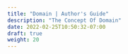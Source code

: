 ```yaml
---
title: "Domain | Author's Guide"
description: "The Concept Of Domain"
date: 2022-02-25T10:50:32-07:00
draft: true
weight: 20
---
```

